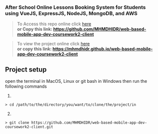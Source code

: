 ### After School Online Lessons Booking System for Students using VueJS, ExpressJS, NodeJS, MongoDB, and AWS

> To Access this repo online click [here](https://github.com/MHMDHIDR/web-based-mobile-app-dev-coursework2-client)\
> **or Copy this link: https://github.com/MHMDHIDR/web-based-mobile-app-dev-coursework2-client**

> To view the project online click [here](https://mhmdhidr.github.io/web-based-mobile-app-dev-coursework2-client)\
> **or copy this link: https://mhmdhidr.github.io/web-based-mobile-app-dev-coursework2-client**

## Project setup

open the terminal in MacOS, Linux or git bash in Windows then run the following commands

1.

```
> cd /path/to/the/directory/you/want/to/clone/the/project/in
```

2.

```
> git clone https://github.com/MHMDHIDR/web-based-mobile-app-dev-coursework2-client.git
```
